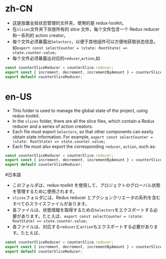 # zh-CN

- 这是放置全局状态管理的文件夹，使用的是 redux-toolkit。
- 在`slices`文件夹下存放所有的 slice 文件，每个文件包含一个 Redux reducer 和一系列的 action creator。
- 每个文件必须暴露出`Selectors`，以便于其他组件可以方便地获取状态信息。如`export const selectCounter = (state: RootState) => state.counter.value;`
- 每个文件必须暴露出对应的`reducer`,`action`,如

```ts
const counterSliceReducer = counterSlice.reducer;
export const { increment, decrement, incrementByAmount } = counterSlice.actions;
export default counterSliceReducer;
```

# en-US

- This folder is used to manage the global state of the project, using redux-toolkit.
- In the `slices` folder, there are all the slice files, which contain a Redux reducer and a series of action creators.
- Each file must export `Selectors`, so that other components can easily obtain state information. For example, `export const selectCounter = (state: RootState) => state.counter.value;`
- Each file must also export the corresponding `reducer`, `action`, such as:

```ts
const counterSliceReducer = counterSlice.reducer;
export const { increment, decrement, incrementByAmount } = counterSlice.actions;
export default counterSliceReducer;
```

#日本語

- このフォルダは、redux-toolkit を使用して、プロジェクトのグローバル状態を管理するために使用されます。
- `slices`フォルダには、Redux reducer とアクションクリエータの系列を含むすべてのスライスファイルがあります。
- 各ファイルは、状態情報を取得するための`Selectors`をエクスポートする必要があります。たとえば、`export const selectCounter = (state: RootState) => state.counter.value;`
- 各ファイルは、対応する`reducer`と`action`もエクスポートする必要があります。たとえば、

```ts
const counterSliceReducer = counterSlice.reducer;
export const { increment, decrement, incrementByAmount } = counterSlice.actions;
export default counterSliceReducer;
```

